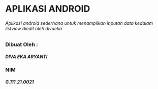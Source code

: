 # APLIKASI ANDROID
###### Aplikasi android sederhana untuk menampilkan inputan data kedalam listview diedit oleh divaeka

### Dibuat Oleh :
##### DIVA EKA ARYANTI
### NIM
##### G.111.21.0021
